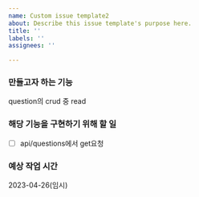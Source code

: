 ```yaml
---
name: Custom issue template2
about: Describe this issue template's purpose here.
title: ''
labels: ''
assignees: ''

---
```


### 만들고자 하는 기능
question의 crud 중 read

### 해당 기능을 구현하기 위해 할 일
- [ ] api/questions에서 get요청

### 예상 작업 시간
2023-04-26(임시)
